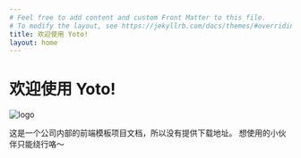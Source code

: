 ```yaml
---
# Feel free to add content and custom Front Matter to this file.
# To modify the layout, see https://jekyllrb.com/docs/themes/#overriding-theme-defaults
title: 欢迎使用 Yoto!
layout: home
---
```


# 欢迎使用 Yoto!

![logo](https://imageplustest.miaohealth.net/upload/cms/image/4ae3f904-95bb-43df-a41b-c29f7814882d.png)

这是一个公司内部的前端模板项目文档，所以没有提供下载地址。
想使用的小伙伴只能绕行咯～
